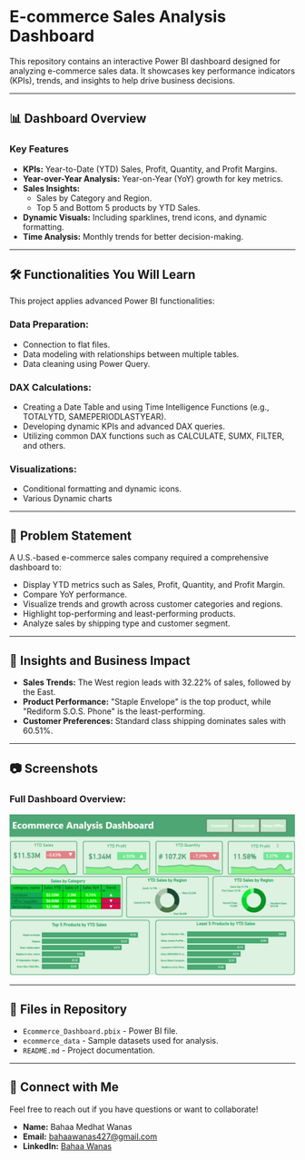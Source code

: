 # E-commerce Sales Analysis Dashboard

This repository contains an interactive Power BI dashboard designed for analyzing e-commerce sales data. It showcases key performance indicators (KPIs), trends, and insights to help drive business decisions.

---

## 📊 Dashboard Overview

### Key Features
- **KPIs:** Year-to-Date (YTD) Sales, Profit, Quantity, and Profit Margins.
- **Year-over-Year Analysis:** Year-on-Year (YoY) growth for key metrics.
- **Sales Insights:**
  - Sales by Category and Region.
  - Top 5 and Bottom 5 products by YTD Sales.
- **Dynamic Visuals:** Including sparklines, trend icons, and dynamic formatting.
- **Time Analysis:** Monthly trends for better decision-making.

---

## 🛠 Functionalities You Will Learn

This project applies advanced Power BI functionalities:

### Data Preparation:
- Connection to flat files.
- Data modeling with relationships between multiple tables.
- Data cleaning using Power Query.

### DAX Calculations:
- Creating a Date Table and using Time Intelligence Functions (e.g., TOTALYTD, SAMEPERIODLASTYEAR).
- Developing dynamic KPIs and advanced DAX queries.
- Utilizing common DAX functions such as CALCULATE, SUMX, FILTER, and others.

### Visualizations:
- Conditional formatting and dynamic icons.
- Various Dynamic charts

---

## 📂 Problem Statement

A U.S.-based e-commerce sales company required a comprehensive dashboard to:
- Display YTD metrics such as Sales, Profit, Quantity, and Profit Margin.
- Compare YoY performance.
- Visualize trends and growth across customer categories and regions.
- Highlight top-performing and least-performing products.
- Analyze sales by shipping type and customer segment.

---

## 📑 Insights and Business Impact

- **Sales Trends:** The West region leads with 32.22% of sales, followed by the East.
- **Product Performance:** "Staple Envelope" is the top product, while "Rediform S.O.S. Phone" is the least-performing.
- **Customer Preferences:** Standard class shipping dominates sales with 60.51%.

---

## 📷 Screenshots

### Full Dashboard Overview:
![E-commerce Dashboard](Dashboard.png)

---

## 📂 Files in Repository

- `Ecommerce_Dashboard.pbix` - Power BI file.
- `ecommerce_data` - Sample datasets used for analysis.
- `README.md` - Project documentation.

---

## 🔗 Connect with Me

Feel free to reach out if you have questions or want to collaborate!

- **Name:** Bahaa Medhat Wanas  
- **Email:** [bahaawanas427@gmail.com](mailto:bahaawanas427@gmail.com)  
- **LinkedIn:** [Bahaa Wanas](https://www.linkedin.com/in/bahaa-wanas-9797b923a)
